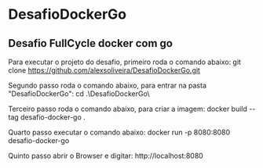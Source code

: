 # DesafioDockerGo

## Desafio FullCycle docker com go

Para executar o projeto do desafio, primeiro roda o comando abaixo:
git clone https://github.com/alexsoliveira/DesafioDockerGo.git

Segundo passo roda o comando abaixo, para entrar na pasta "DesafioDockerGo":
cd .\DesafioDockerGo\

Terceiro passo roda o comando abaixo, para criar a imagem:
docker build --tag desafio-docker-go .

Quarto passo executar o comando abaixo:
docker run -p 8080:8080 desafio-docker-go

Quinto passo abrir o Browser e digitar:
http://localhost:8080




